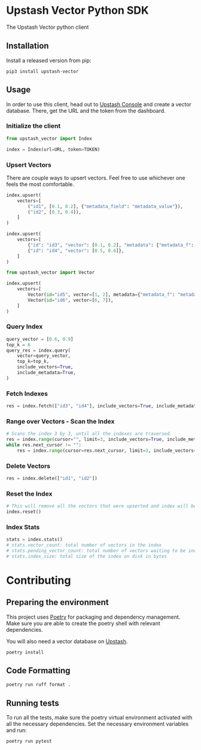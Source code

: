# Upstash Vector Python SDK
The Upstash Vector python client

## Installation

Install a released version from pip:
```shell
pip3 install upstash-vector
```

## Usage
In order to use this client, head out to [Upstash Console](https://console.upstash.com) and create a vector database. There, get the URL and the token from the dashboard.

### Initialize the client
```python
from upstash_vector import Index

index = Index(url=URL, token=TOKEN)
```

### Upsert Vectors
There are couple ways to upsert vectors. Feel free to use whichever one feels the most comfortable.

```python
index.upsert(
    vectors=[
        ("id1", [0.1, 0.2], {"metadata_field": "metadata_value"}),
        ("id2", [0.3, 0.4]),
    ]
)
```

```python
index.upsert(
    vectors=[
        {"id": "id3", "vector": [0.1, 0.2], "metadata": {"metadata_f": "metadata_v"}},
        {"id": "id4", "vector": [0.5, 0.6]},
    ]
)
```

```python
from upstash_vector import Vector

index.upsert(
    vectors=[
        Vector(id="id5", vector=[1, 2], metadata={"metadata_f": "metadata_v"}),
        Vector(id="id6", vector=[6, 7]),
    ]
)
```

### Query Index
```python
query_vector = [0.6, 0.9]
top_k = 6
query_res = index.query(
    vector=query_vector,
    top_k=top_k,
    include_vectors=True,
    include_metadata=True,
)
```

### Fetch Indexes
```python
res = index.fetch(["id3", "id4"], include_vectors=True, include_metadata=True)
```

### Range over Vectors - Scan the Index
```python
# Scans the index 3 by 3, until all the indexes are traversed.
res = index.range(cursor="", limit=3, include_vectors=True, include_metadata=True)
while res.next_cursor != "":
    res = index.range(cursor=res.next_cursor, limit=3, include_vectors=True, include_metadata=True)
```

### Delete Vectors
```python
res = index.delete(["id1", "id2"])
```

### Reset the Index
```python
# This will remove all the vectors that were upserted and index will be reset.
index.reset() 
```

### Index Stats
```python
stats = index.stats()
# stats.vector_count: total number of vectors in the index
# stats.pending_vector_count: total number of vectors waiting to be indexed
# stats.index_size: total size of the index on disk in bytes 
```

# Contributing

## Preparing the environment
This project uses [Poetry](https://python-poetry.org) for packaging and dependency management. Make sure you are able to create the poetry shell with relevant dependencies.

You will also need a vector database on [Upstash](https://console.upstash.com/).

```commandline
poetry install 
```

## Code Formatting
```bash 
poetry run ruff format .
```

## Running tests
To run all the tests, make sure the poetry virtual environment activated with all 
the necessary dependencies. Set the necessary environment variables and run:

```bash
poetry run pytest
```
